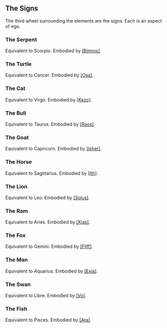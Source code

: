 ## The Signs
The third wheel surrounding the elements are the signs. Each is an aspect of ego.
### The Serpent
Equivalent to Scorpio. 
Embodied by [[Bimros]](divine).
### The Turtle
Equivalent to  Cancer.
Embodied by [[Osa]](divine).
### The Cat
Equivalent to Virgo.
Embodied by [[Kezo]](divine).
### The Bull
Equivalent to Taurus.
Embodied by [[Raos]](divine).
### The Goat
Equivalent to Capricorn.
Embodied by [[Isher]](divine).
### The Horse
Equivalent to Sagittarius.
Embodied by [[Ith]](divine).
### The Lion
Equivalent to Leo.
Embodied by [[Solus]](divine).
### The Ram
Equivalent to Aries.
Embodied by [[Kias]](divine).
### The Fox
Equivalent to Gemini.
Embodied by [[Fliff]](divine).
### The Man
Equivalent to Aquarius.
Embodied by [[Exia]](divine).
### The Swan
Equivalent to Libre.
Embodied by [[Vo]](divine).
### The Fish
Equivalent to Pisces.
Embodied by [[Ara]](divine).
